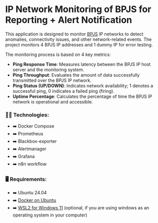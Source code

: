 # IP Network Monitoring of BPJS for Reporting + Alert Notification

This application is designed to monitor [BPJS](https://new-api.bpjs-kesehatan.go.id/) IP networks to detect anomalies, connectivity issues, and other network-related events. The project monitors 4 BPJS IP addresses and 1 dummy IP for error testing.

The monitoring process is based on 4 key metrics:
- **Ping Response Time**: Measures latency between the BPJS IP host server and the monitoring system.
- **Ping Throughput**: Evaluates the amount of data successfully transmitted over the BPJS IP network.
- **Ping Status (UP/DOWN)**: Indicates network availability; 1 denotes a successful ping, 0 indicates a failed ping (firing).
- **Uptime Percentage**: Calculates the percentage of time the BPJS IP network is operational and accessible.


### 🧑‍💻 Technologies:
- ➡️ Docker Compose
- ➡️ Prometheus
- ➡️ Blackbox-exporter
- ➡️ Alertmanager
- ➡️ Grafana
- ➡️ n8n workflow

### 🖥️ Requirements:
- ➡️ Ubuntu 24.04
- ➡️ [Docker on Ubuntu](https://docs.docker.com/engine/install/ubuntu/)
- ➡️ [WSL2 for Windows 11](https://learn.microsoft.com/en-us/windows/wsl/install) (optional, if you are using windows as an operating system in your computer)


